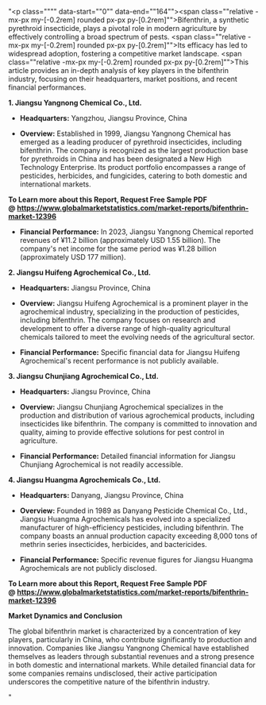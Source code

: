 "<p class="""" data-start=""0"" data-end=""164""><span class=""relative -mx-px my-[-0.2rem] rounded px-px py-[0.2rem]"">Bifenthrin, a synthetic pyrethroid insecticide, plays a pivotal role in modern agriculture by effectively controlling a broad spectrum of pests.</span> <span class=""relative -mx-px my-[-0.2rem] rounded px-px py-[0.2rem]"">Its efficacy has led to widespread adoption, fostering a competitive market landscape.</span> <span class=""relative -mx-px my-[-0.2rem] rounded px-px py-[0.2rem]"">This article provides an in-depth analysis of key players in the bifenthrin industry, focusing on their headquarters, market positions, and recent financial performances.</span></p>
<p class="""" data-start=""166"" data-end=""208""><strong data-start=""166"" data-end=""208"">1. Jiangsu Yangnong Chemical Co., Ltd.</strong></p>
<ul data-start=""210"" data-end=""722"">
<li class="""" data-start=""210"" data-end=""311"">
<p class="""" data-start=""212"" data-end=""311""><strong data-start=""212"" data-end=""229"">Headquarters:</strong> <span class=""relative -mx-px my-[-0.2rem] rounded px-px py-[0.2rem]"">Yangzhou, Jiangsu Province, China</span></p>
</li>
<li class="""" data-start=""313"" data-end=""526"">
<p class="""" data-start=""315"" data-end=""526""><strong data-start=""315"" data-end=""328"">Overview:</strong> <span class=""relative -mx-px my-[-0.2rem] rounded px-px py-[0.2rem]"">Established in 1999, Jiangsu Yangnong Chemical has emerged as a leading producer of pyrethroid insecticides, including bifenthrin.</span> <span class=""relative -mx-px my-[-0.2rem] rounded px-px py-[0.2rem]"">The company is recognized as the largest production base for pyrethroids in China and has been designated a New High Technology Enterprise.</span> <span class=""relative -mx-px my-[-0.2rem] rounded px-px py-[0.2rem]"">Its product portfolio encompasses a range of pesticides, herbicides, and fungicides, catering to both domestic and international markets.</span></p>
</li>
</ul>
<p><span class=""relative -mx-px my-[-0.2rem] rounded px-px py-[0.2rem]""><strong>To Learn more about this Report, Request Free Sample PDF @&nbsp;<a href=""https://www.globalmarketstatistics.com/market-reports/bifenthrin-market-12396"">https://www.globalmarketstatistics.com/market-reports/bifenthrin-market-12396</a></strong></span></p>
<ul data-start=""210"" data-end=""722"">
<li class="""" data-start=""528"" data-end=""722"">
<p class="""" data-start=""530"" data-end=""722""><strong data-start=""530"" data-end=""556"">Financial Performance:</strong> <span class=""relative -mx-px my-[-0.2rem] rounded px-px py-[0.2rem]"">In 2023, Jiangsu Yangnong Chemical reported revenues of &yen;11.2 billion (approximately USD 1.55 billion).</span> <span class=""relative -mx-px my-[-0.2rem] rounded px-px py-[0.2rem]"">The company's net income for the same period was &yen;1.28 billion (approximately USD 177 million).</span> </p>
</li>
</ul>
<p class="""" data-start=""724"" data-end=""769""><strong data-start=""724"" data-end=""769"">2. Jiangsu Huifeng Agrochemical Co., Ltd.</strong></p>
<ul data-start=""771"" data-end=""1135"">
<li class="""" data-start=""771"" data-end=""876"">
<p class="""" data-start=""773"" data-end=""876""><strong data-start=""773"" data-end=""790"">Headquarters:</strong> <span class=""relative -mx-px my-[-0.2rem] rounded px-px py-[0.2rem]"">Jiangsu Province, China</span></p>
</li>
<li class="""" data-start=""878"" data-end=""1019"">
<p class="""" data-start=""880"" data-end=""1019""><strong data-start=""880"" data-end=""893"">Overview:</strong> <span class=""relative -mx-px my-[-0.2rem] rounded px-px py-[0.2rem]"">Jiangsu Huifeng Agrochemical is a prominent player in the agrochemical industry, specializing in the production of pesticides, including bifenthrin.</span> <span class=""relative -mx-px my-[-0.2rem] rounded px-px py-[0.2rem]"">The company focuses on research and development to offer a diverse range of high-quality agricultural chemicals tailored to meet the evolving needs of the agricultural sector.</span></p>
</li>
<li class="""" data-start=""1021"" data-end=""1135"">
<p class="""" data-start=""1023"" data-end=""1135""><strong data-start=""1023"" data-end=""1049"">Financial Performance:</strong> <span class=""relative -mx-px my-[-0.2rem] rounded px-px py-[0.2rem]"">Specific financial data for Jiangsu Huifeng Agrochemical's recent performance is not publicly available.</span></p>
</li>
</ul>
<p class="""" data-start=""1137"" data-end=""1184""><strong data-start=""1137"" data-end=""1184"">3. Jiangsu Chunjiang Agrochemical Co., Ltd.</strong></p>
<ul data-start=""1186"" data-end=""1550"">
<li class="""" data-start=""1186"" data-end=""1291"">
<p class="""" data-start=""1188"" data-end=""1291""><strong data-start=""1188"" data-end=""1205"">Headquarters:</strong> <span class=""relative -mx-px my-[-0.2rem] rounded px-px py-[0.2rem]"">Jiangsu Province, China</span></p>
</li>
<li class="""" data-start=""1293"" data-end=""1434"">
<p class="""" data-start=""1295"" data-end=""1434""><strong data-start=""1295"" data-end=""1308"">Overview:</strong> <span class=""relative -mx-px my-[-0.2rem] rounded px-px py-[0.2rem]"">Jiangsu Chunjiang Agrochemical specializes in the production and distribution of various agrochemical products, including insecticides like bifenthrin.</span> <span class=""relative -mx-px my-[-0.2rem] rounded px-px py-[0.2rem]"">The company is committed to innovation and quality, aiming to provide effective solutions for pest control in agriculture.</span></p>
</li>
<li class="""" data-start=""1436"" data-end=""1550"">
<p class="""" data-start=""1438"" data-end=""1550""><strong data-start=""1438"" data-end=""1464"">Financial Performance:</strong> <span class=""relative -mx-px my-[-0.2rem] rounded px-px py-[0.2rem]"">Detailed financial information for Jiangsu Chunjiang Agrochemical is not readily accessible.</span></p>
</li>
</ul>
<p class="""" data-start=""1552"" data-end=""1598""><strong data-start=""1552"" data-end=""1598"">4. Jiangsu Huangma Agrochemicals Co., Ltd.</strong></p>
<ul data-start=""1600"" data-end=""2004"">
<li class="""" data-start=""1600"" data-end=""1705"">
<p class="""" data-start=""1602"" data-end=""1705""><strong data-start=""1602"" data-end=""1619"">Headquarters:</strong> <span class=""relative -mx-px my-[-0.2rem] rounded px-px py-[0.2rem]"">Danyang, Jiangsu Province, China</span></p>
</li>
<li class="""" data-start=""1707"" data-end=""1888"">
<p class="""" data-start=""1709"" data-end=""1888""><strong data-start=""1709"" data-end=""1722"">Overview:</strong> <span class=""relative -mx-px my-[-0.2rem] rounded px-px py-[0.2rem]"">Founded in 1989 as Danyang Pesticide Chemical Co., Ltd., Jiangsu Huangma Agrochemicals has evolved into a specialized manufacturer of high-efficiency pesticides, including bifenthrin.</span> <span class=""relative -mx-px my-[-0.2rem] rounded px-px py-[0.2rem]"">The company boasts an annual production capacity exceeding 8,000 tons of methrin series insecticides, herbicides, and bactericides.</span>&nbsp;</p>
</li>
<li class="""" data-start=""1890"" data-end=""2004"">
<p class="""" data-start=""1892"" data-end=""2004""><strong data-start=""1892"" data-end=""1918"">Financial Performance:</strong> <span class=""relative -mx-px my-[-0.2rem] rounded px-px py-[0.2rem]"">Specific revenue figures for Jiangsu Huangma Agrochemicals are not publicly disclosed.</span></p>
</li>
</ul>
<p class="""" data-start=""2006"" data-end=""2040""><strong data-start=""2006"" data-end=""2040"">To Learn more about this Report, Request Free Sample PDF @&nbsp;<a href=""https://www.globalmarketstatistics.com/market-reports/bifenthrin-market-12396"">https://www.globalmarketstatistics.com/market-reports/bifenthrin-market-12396</a></strong></p>
<p class="""" data-start=""2006"" data-end=""2040""><strong data-start=""2006"" data-end=""2040"">Market Dynamics and Conclusion</strong></p>
<p class="""" data-start=""2042"" data-end=""2207""><span class=""relative -mx-px my-[-0.2rem] rounded px-px py-[0.2rem]"">The global bifenthrin market is characterized by a concentration of key players, particularly in China, who contribute significantly to production and innovation.</span> <span class=""relative -mx-px my-[-0.2rem] rounded px-px py-[0.2rem]"">Companies like Jiangsu Yangnong Chemical have established themselves as leaders through substantial revenues and a strong presence in both domestic and international markets.</span> <span class=""relative -mx-px my-[-0.2rem] rounded px-px py-[0.2rem]"">While detailed financial data for some companies remains undisclosed, their active participation underscores the competitive nature of the bifenthrin industry.</span></p>"
